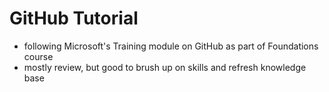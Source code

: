 # GitHub Tutorial  

- following Microsoft's Training module on GitHub as part of Foundations course  
- mostly review, but good to brush up on skills and refresh knowledge base  
